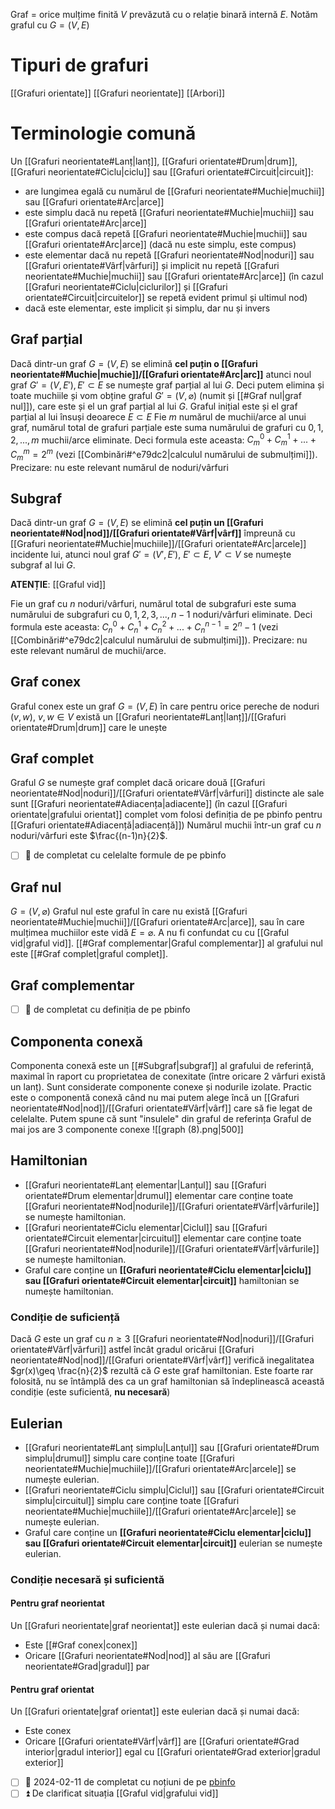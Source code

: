 Graf = orice mulțime finită $V$ prevăzută cu o relație binară internă $E$. Notăm graful cu $G=(V,E)$
# Tipuri de grafuri
[[Grafuri orientate]]
[[Grafuri neorientate]]
[[Arbori]]
# Terminologie comună
Un [[Grafuri neorientate#Lanț|lanț]], [[Grafuri orientate#Drum|drum]], [[Grafuri neorientate#Ciclu|ciclu]] sau [[Grafuri orientate#Circuit|circuit]]:
- are lungimea egală cu numărul de [[Grafuri neorientate#Muchie|muchii]] sau [[Grafuri orientate#Arc|arce]]
- este simplu dacă nu repetă [[Grafuri neorientate#Muchie|muchii]] sau [[Grafuri orientate#Arc|arce]]
- este compus dacă repetă [[Grafuri neorientate#Muchie|muchii]] sau [[Grafuri orientate#Arc|arce]] (dacă nu este simplu, este compus)
- este elementar dacă nu repetă [[Grafuri neorientate#Nod|noduri]] sau [[Grafuri orientate#Vârf|vârfuri]] și implicit nu repetă [[Grafuri neorientate#Muchie|muchii]] sau [[Grafuri orientate#Arc|arce]] (în cazul [[Grafuri neorientate#Ciclu|ciclurilor]] și [[Grafuri orientate#Circuit|circuitelor]] se repetă evident primul și ultimul nod)
- dacă este elementar, este implicit și simplu, dar nu și invers
## Graf parțial
Dacă dintr-un graf $G=(V,E)$ se elimină **cel puțin o [[Grafuri neorientate#Muchie|muchie]]/[[Grafuri orientate#Arc|arc]]** atunci noul graf $G'=(V,E'), E'\subset E$ se numește graf parțial al lui $G$. Deci putem elimina și toate muchiile și vom obține graful $G'=(V,\varnothing)$ (numit și [[#Graf nul|graf nul]]), care este și el un graf parțial al lui $G$. Graful inițial este și el graf parțial al lui însuși deoarece $E\subset E$
Fie $m$ numărul de muchii/arce al unui graf, numărul total de grafuri parțiale este suma numărului de grafuri cu $0,1,2,...,m$ muchii/arce eliminate. Deci formula este aceasta:
$C_m^0+C_m^1+...+C_m^m=2^m$ (vezi [[Combinări#^e79dc2|calculul numărului de submulțimi]]). 
Precizare: nu este relevant numărul de noduri/vârfuri
## Subgraf
Dacă dintr-un graf $G=(V,E)$ se elimină **cel puțin un [[Grafuri neorientate#Nod|nod]]/[[Grafuri orientate#Vârf|vârf]]** împreună cu [[Grafuri neorientate#Muchie|muchiile]]/[[Grafuri orientate#Arc|arcele]] incidente lui, atunci noul graf $G'=(V',E'),\ E'\subset E,\ V'\subset V$ se numește subgraf al lui $G$. 

**ATENȚIE**: [[Graful vid]]

Fie un graf cu $n$ noduri/vârfuri, numărul total de subgrafuri este suma numărului de subgrafuri cu $0,1,2,3,...,n-1$ noduri/vârfuri eliminate. Deci formula este aceasta: $C_n^0+C_n^1+C_n^2+...+C_n^{n-1}=2^n-1$ (vezi [[Combinări#^e79dc2|calculul numărului de submulțimi]]). 
Precizare: nu este relevant numărul de muchii/arce.
## Graf conex
Graful conex este un graf $G=(V,E)$ în care pentru orice pereche de noduri $(v,w),\ v,w\in V$ există un [[Grafuri neorientate#Lanț|lanț]]/[[Grafuri orientate#Drum|drum]] care le unește
## Graf complet
Graful $G$ se numește graf complet dacă oricare două [[Grafuri neorientate#Nod|noduri]]/[[Grafuri orientate#Vârf|vârfuri]] distincte ale sale sunt [[Grafuri neorientate#Adiacența|adiacente]] (în cazul [[Grafuri orientate|grafului orientat]] complet vom folosi definiția de pe pbinfo pentru [[Grafuri orientate#Adiacență|adiacență]])
Numărul muchii într-un graf cu $n$ noduri/vârfuri este $\frac{(n-1)n}{2}$.
- [ ] 🔼 de completat cu celelalte formule de pe pbinfo
## Graf nul
$G=(V,\varnothing)$
Graful nul este graful în care nu există [[Grafuri neorientate#Muchie|muchii]]/[[Grafuri orientate#Arc|arce]], sau în care mulțimea  muchiilor este vidă $E=\varnothing$.
A nu fi confundat cu cu [[Graful vid|graful vid]].
[[#Graf complementar|Graful complementar]] al grafului nul este [[#Graf complet|graful complet]].
## Graf complementar
- [ ]  🔼 de completat cu definiția de pe pbinfo
## Componenta conexă
Componenta conexă este un [[#Subgraf|subgraf]] al grafului de referință, maximal în raport cu proprietatea de conexitate (între oricare 2 vârfuri există un lanț). Sunt considerate componente conexe și nodurile izolate.
Practic este o componentă conexă când nu mai putem alege încă un [[Grafuri neorientate#Nod|nod]]/[[Grafuri orientate#Vârf|vârf]] care să fie legat de celelalte. Putem spune că sunt "insulele" din graful de referința
Graful de mai jos are 3 componente conexe
![[graph (8).png|500]]
## Hamiltonian
- [[Grafuri neorientate#Lanț elementar|Lanțul]] sau [[Grafuri orientate#Drum elementar|drumul]] elementar care conține toate [[Grafuri neorientate#Nod|nodurile]]/[[Grafuri orientate#Vârf|vârfurile]] se numește hamiltonian.
- [[Grafuri neorientate#Ciclu elementar|Ciclul]] sau [[Grafuri orientate#Circuit elementar|circuitul]] elementar care conține toate [[Grafuri neorientate#Nod|nodurile]]/[[Grafuri orientate#Vârf|vârfurile]] se numește hamiltonian.
- Graful care conține un **[[Grafuri neorientate#Ciclu elementar|ciclu]] sau [[Grafuri orientate#Circuit elementar|circuit]]** hamiltonian se numește hamiltonian.
### Condiție de suficiență
Dacă $G$ este un graf cu $n\geq 3$ [[Grafuri neorientate#Nod|noduri]]/[[Grafuri orientate#Vârf|vârfuri]] astfel încât gradul oricărui [[Grafuri neorientate#Nod|nod]]/[[Grafuri orientate#Vârf|vârf]] verifică inegalitatea $gr(x)\geq \frac{n}{2}$ rezultă că $G$ este graf hamiltonian.
Este foarte rar folosită, nu se întâmplă des ca un graf hamiltonian să îndeplinească această condiție (este suficientă, **nu necesară**)
## Eulerian
- [[Grafuri neorientate#Lanț simplu|Lanțul]] sau [[Grafuri orientate#Drum simplu|drumul]] simplu care conține toate [[Grafuri neorientate#Muchie|muchiile]]/[[Grafuri orientate#Arc|arcele]] se numește eulerian.
- [[Grafuri neorientate#Ciclu simplu|Ciclul]] sau [[Grafuri orientate#Circuit simplu|circuitul]] simplu care conține toate [[Grafuri neorientate#Muchie|muchiile]]/[[Grafuri orientate#Arc|arcele]] se numește eulerian.
- Graful care conține un **[[Grafuri neorientate#Ciclu elementar|ciclu]] sau [[Grafuri orientate#Circuit elementar|circuit]]** eulerian se numește eulerian.
### Condiție necesară și suficientă
#### Pentru graf neorientat
Un [[Grafuri neorientate|graf neorientat]] este eulerian dacă și numai dacă:
- Este [[#Graf conex|conex]]
- Oricare [[Grafuri neorientate#Nod|nod]] al său are [[Grafuri neorientate#Grad|gradul]] par
#### Pentru graf orientat
Un [[Grafuri orientate|graf orientat]] este eulerian dacă și numai dacă:
- Este conex
- Oricare [[Grafuri orientate#Vârf|vârf]] are [[Grafuri orientate#Grad interior|gradul interior]] egal cu [[Grafuri orientate#Grad exterior|gradul exterior]]


- [ ]  📅 2024-02-11 de completat cu noțiuni de pe [pbinfo](https://www.pbinfo.ro/?pagina=articole&subpagina=afisare&id=810)
- [ ] ⏫  De clarificat situația [[Graful vid|grafului vid]]